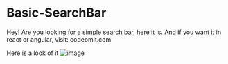 # Basic-SearchBar
Hey! Are you looking for a simple search bar, here it is.
And if you want it in react or angular, visit: codeomit.com

Here is a look of it
![image](https://user-images.githubusercontent.com/95903972/207600265-9021094b-1a7c-48e2-aa8e-a9b74a6c3586.png)

